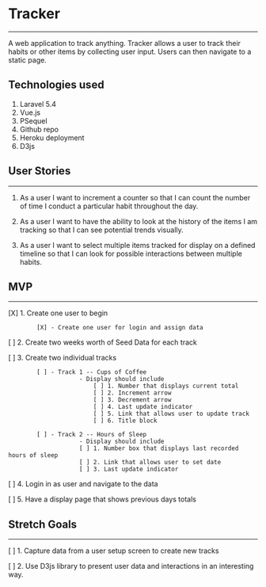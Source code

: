 # Tracker

---

A web application to track anything. Tracker allows a user to track their habits or other items by collecting user input. Users can then navigate to a static page.

## Technologies used
1. Laravel 5.4
2. Vue.js
3. PSequel
4. Github repo
5. Heroku deployment
6. D3js

## User Stories

---

1. As a user I want to increment a counter so that I can count the number of time I conduct a particular habit throughout the day.

2. As a user I want to have the ability to look at the history of the items I am tracking so that I can see potential trends visually.

3. As a user I want to select multiple items tracked for display on a defined timeline so that I can look for possible interactions between multiple habits.


## MVP
---

[X] 1. Create one user to begin

			[X]	- Create one user for login and assign data

[ ] 2. Create two weeks worth of Seed Data for each track

[ ] 3. Create two individual tracks

			[ ] - Track 1 -- Cups of Coffee
						- Display should include
							[ ] 1. Number that displays current total
							[ ] 2. Increment arrow
							[ ] 3. Decrement arrow
							[ ] 4. Last update indicator
							[ ] 5. Link that allows user to update track
							[ ] 6. Title block

			[ ] - Track 2 -- Hours of Sleep
						- Display should include
						[ ] 1. Number box that displays last recorded hours of sleep
						[ ] 2. Link that allows user to set date
						[ ] 3. Last update indicator

[ ] 4. Login in as user and navigate to the data

[ ] 5. Have a display page that shows previous days totals

## Stretch Goals
---

[ ] 1. Capture data from a user setup screen to create new tracks

[ ] 2. Use D3js library to present user data and interactions in an interesting way.

